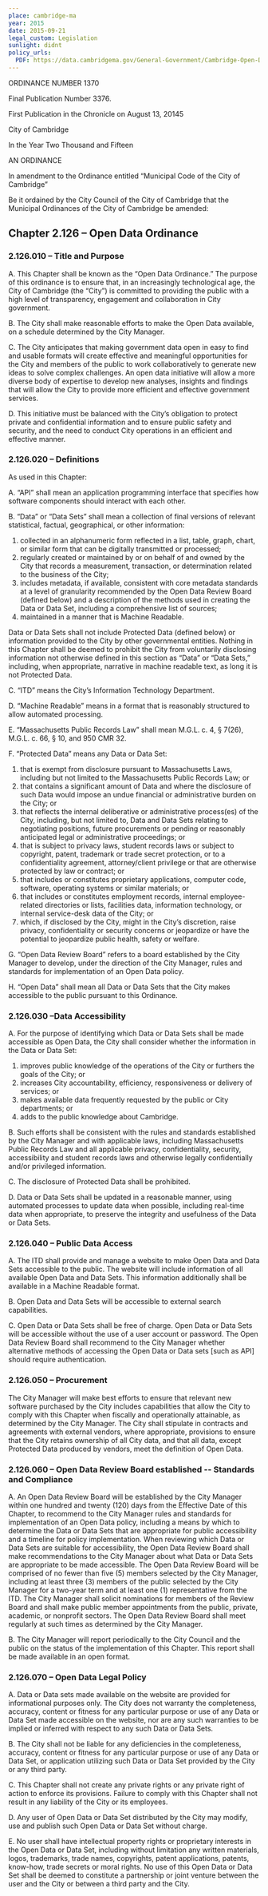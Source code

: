 ```yaml
---
place: cambridge-ma
year: 2015
date: 2015-09-21
legal_custom: Legislation
sunlight: didnt
policy_urls:
  PDF: https://data.cambridgema.gov/General-Government/Cambridge-Open-Data-Ordinance-092115/tf4d-q3qs
---
```


<p>ORDINANCE NUMBER 1370</p>
<p>Final Publication Number 3376.</p>
<p>First Publication in the Chronicle on August 13, 20145</p>
<p>City of Cambridge</p>
<p>In the Year Two Thousand and Fifteen</p>
<p>AN ORDINANCE</p>
<p>In amendment to the Ordinance entitled “Municipal Code of the City of Cambridge”</p>
<p>Be it ordained by the City Council of the City of Cambridge that the Municipal Ordinances of the City of Cambridge be amended:</p>
<h2>Chapter 2.126 – Open Data Ordinance</h2>
<h3>2.126.010 – Title and Purpose</h3>
<p>A. This Chapter shall be known as the “Open Data Ordinance.” The purpose of this ordinance is to ensure that, in an increasingly technological age, the City of Cambridge (the “City”) is committed to providing the public with a high level of transparency, engagement and collaboration in City government.</p>
<p>B. <span class="g-proactive-release"><span class="g-binding-regulations">The City shall make reasonable efforts to make the Open Data available, on a schedule determined by the City Manager</span></span>.</p>
<p>C. <span class="g-goals-and-values"><span class="g-public-participation"><span class="g-partnerships">The City anticipates that making government data open in easy to find and usable formats will create effective and meaningful opportunities for the City and members of the public to work collaboratively to generate new ideas to solve complex challenges</span>. An open data initiative will allow a more diverse body of expertise to develop new analyses, insights and findings that will allow the City to provide more efficient and effective government services</span>.</span></p>
<p>D. This initiative must be balanced with the City’s obligation to protect private and confidential information and to ensure public safety and security, and the need to conduct City operations in an efficient and effective manner.</p> <p/> <h3>2.126.020 – Definitions</h3>
<p>As used in this Chapter:</p>
<p>A. “API” shall mean an application programming interface that specifies how software components should interact with each other.</p>
<p>B. <span class="def-data">“Data” or “Data Sets” shall mean a collection of final versions of relevant statistical, factual, geographical, or other information:</span></p>
<ol>
<li><span class="def-data">collected in an alphanumeric form reflected in a list, table, graph, chart, or similar form that can be digitally transmitted or processed;</span></li>
<li><span class="def-data">regularly created or maintained by or on behalf of and owned by the City that records a measurement, transaction, or determination related to the business of the City;</span></li>
<li><span class="def-data">includes metadata, if available, consistent with core metadata standards at a level of granularity recommended by the Open Data Review Board (defined below) and a description of the methods used in creating the Data or Data Set, including a comprehensive list of sources;</span></li>
<li><span class="def-data">maintained in a manner that is Machine Readable.</span></li>
</ol>
<p><span class="def-data">Data or Data Sets shall not include Protected Data (defined below) or information provided to the City by other governmental entities. Nothing in this Chapter shall be deemed to prohibit the City from voluntarily disclosing information not otherwise defined in this section as “Data” or “Data Sets,” including, when appropriate, narrative in machine readable text, as long it is not Protected Data.</span></p>
<p>C. “ITD” means the City’s Information Technology Department.</p>
<p>D. “Machine Readable” means in a format that is reasonably structured to allow automated processing.</p>
<p>E. “Massachusetts Public Records Law” shall mean M.G.L. c. 4, § 7(26), M.G.L. c. 66, § 10, and 950 CMR 32.</p>
<p>F. “Protected Data” means any Data or Data Set:</p>
<ol>
<li>that is exempt from disclosure pursuant to Massachusetts Laws, including but not limited to the Massachusetts Public Records Law; or</li>
<li>that contains a significant amount of Data and where the disclosure of such Data would impose an undue financial or administrative burden on the City; or</li>
<li>that reflects the internal deliberative or administrative process(es) of the City, including, but not limited to, Data and Data Sets relating to negotiating positions, future procurements or pending or reasonably anticipated legal or administrative proceedings; or</li>
<li>that is subject to privacy laws, student records laws or subject to copyright, patent, trademark or trade secret protection, or to a confidentiality agreement, attorney/client privilege or that are otherwise protected by law or contract; or</li>
<li>that includes or constitutes proprietary applications, computer code, software, operating systems or similar materials; or</li>
<li>that includes or constitutes employment records, internal employee-related directories or lists, facilities data, information technology, or internal service-desk data of the City; or</li>
<li>which, if disclosed by the City, might in the City’s discretion, raise privacy, confidentiality or security concerns or jeopardize or have the potential to jeopardize public health, safety or welfare.</li>
</ol>
<p>G. “Open Data Review Board” refers to a board established by the City Manager to develop, under the direction of the City Manager, rules and standards for implementation of an Open Data policy.</p>
<p>H. <span class="def-open">“Open Data” shall mean all Data or Data Sets that the City makes accessible to the public pursuant to this Ordinance.</span></p>
<h3>2.1<span class="g-build-on-precedent">26.030 –Data Accessibility</span></h3>
<p>A. <span class="g-prioritization"><span class="g-metadata">For the purpose of identifying which Data or Data Sets shall be made accessible as Open Data, </span>the City shall consider whether the information in the Data or Data Set:</span></p>
<ol>
<li><span class="g-prioritization">improves public knowledge of the operations of the City or furthers the goals of the City; or</span></li>
<li><span class="g-prioritization">increases City accountability, efficiency, responsiveness or delivery of services; or</span></li>
<li><span class="g-prioritization">makes available data frequently requested by the public or City departments; or</span></li>
<li><span class="g-prioritization">adds to the public knowledge about Cambridge</span>.</li>
</ol>
<p>B. <span class="g-build-on-precedent"><span class="g-sensitive-information">Such efforts shall be <span class="g-metadata">consistent with the rules and standards </span>established by the City Manager and with applicable laws, including Massachusetts Public Records Law and all applicable privacy, confidentiality, security, accessibility and student records laws and otherwise legally confidentially and/or privileged information</span></span>.</p>
<p>C. The disclosure of Protected Data shall be prohibited.</p>
<p>D. <span class="g-real-time-updates">Data or Data Sets shall be updated in a reasonable manner, using automated processes to update data when possible, including real-time data when appropriate, to preserve the integrity and usefulness of the Data or Data Sets</span>.</p>
<h3>2.126.040 – Public Data Access</h3>
<p>A. <span class="g-data-portals-and-websites">The ITD shall provide and manage a website to make Open Data and Data Sets accessible to the public. </span><span class="g-lists-of-holdings"><span class="g-open-formats"><span class="g-thoughtful-formats"><span class="g-data-portals-and-websites">The website will include information of all available Open Data and Data Sets.</span></span> This information additionally shall be available in a Machine Readable format.</span></span></p>
<p>B. Open Data and Data Sets will be accessible to external search capabilities.</p>
<p>C. <span class="g-open-access">Open Data or Data Sets shall be free of charge. Open Data or Data Sets will be accessible without the use of a user account or password. The Open Data Review Board shall recommend to the City Manager whether alternative methods of accessing the Open Data or Data sets [such as API] should require authentication.</span></p>
<h3>2.126.050 – Procurement</h3>
<p>The City Manager will make best efforts to ensure that relevant new software purchased by the City includes capabilities that allow the City to comply with this Chapter when fiscally and operationally attainable, as determined by the City Manager. <span class="g-outside-services">The City shall stipulate in contracts and agreements with external vendors, where appropriate, provisions to ensure that the City retains ownership of all City data, and that all data, except Protected Data produced by vendors, meet the definition of Open Data.</span></p>
<h3>2.126.060 – Open Data Review Board established -- Standards and Compliance</h3>
<p>A. <span class="g-oversight-authority"><span class="g-data-quality"><span class="g-future-review">An Open Data Review Board will be established</span></span> by the City Manager</span> within one hundred and twenty (120) days from the Effective Date of this Chapter, <span class="g-oversight-authority"><span class="g-data-quality"><span class="g-future-review">to recommend to the City Manager rules and standards for implementation of an Open Data policy, including a means by which to determine the Data or Data Sets that are appropriate for public accessibility and a timeline for policy implementation.</span></span> </span>When reviewing which Data or Data Sets are suitable for accessibility, <span class="g-metadata">the Open Data Review Board </span>shall make recommendations to the City Manager about what Data or Data Sets are appropriate to be made accessible. The Open Data Review Board will be comprised of no fewer than five (5) members selected by the City Manager, including at least three (3) members of the public selected by the City Manager for a two-year term and at least one (1) representative from the ITD. The City Manager shall solicit nominations for members of the Review Board and shall make public member appointments from the public, private, academic, or nonprofit sectors. The Open Data Review Board shall meet regularly at such times as determined by the City Manager.</p>
<p>B. The City Manager will report periodically to the City Council and the public on the status of the implementation of this Chapter. This report shall be made available in an open format.</p>
<h3>2.126.070 – Open Data Legal Policy</h3>
<p>A. Data or Data sets made available on the website are provided for informational purposes only. The City does not warranty the completeness, accuracy, content or fitness for any particular purpose or use of any Data or Data Set made accessible on the website, nor are any such warranties to be implied or inferred with respect to any such Data or Data Sets.</p>
<p>B. The City shall not be liable for any deficiencies in the completeness, accuracy, content or fitness for any particular purpose or use of any Data or Data Set, or application utilizing such Data or Data Set provided by the City or any third party.</p>
<p>C. This Chapter shall not create any private rights or any private right of action to enforce its provisions. Failure to comply with this Chapter shall not result in any liability of the City or its employees.</p>
<p>D. Any user of Open Data or Data Set distributed by the City may modify, use and publish such Open Data or Data Set without charge.</p>
<p>E. No user shall have intellectual property rights or proprietary interests in the Open <span class="g-metadata">Data or Data Set, including </span>without limitation any written materials, logos, trademarks, trade names, copyrights, patent applications, patents, know-how, trade secrets or moral rights. No use of this Open Data or Data Set shall be deemed to constitute a partnership or joint venture between the user and the City or between a third party and the City.</p>
